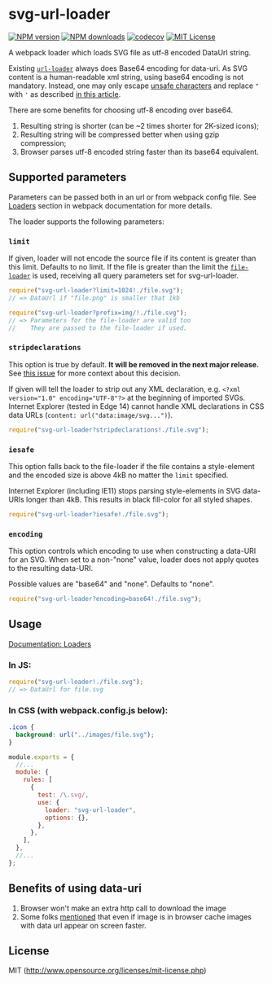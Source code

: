 # svg-url-loader

[![NPM version][npm-version-image]][npm-url] [![NPM downloads][npm-downloads-image]][npm-url] [![codecov][codecov-image]][codecov-url] [![MIT License][license-image]][license-url]

A webpack loader which loads SVG file as utf-8 encoded DataUrl string.

Existing [`url-loader`](https://github.com/webpack-contrib/url-loader) always does Base64 encoding for data-uri. As SVG content is a human-readable xml string, using base64 encoding is not mandatory. Instead, one may only escape [unsafe characters](http://www.ietf.org/rfc/rfc1738.txt) and replace `"` with `'` as described [in this article](http://codepen.io/Tigt/post/optimizing-svgs-in-data-uris).

There are some benefits for choosing utf-8 encoding over base64.

1. Resulting string is shorter (can be ~2 times shorter for 2K-sized icons);
2. Resulting string will be compressed better when using gzip compression;
3. Browser parses utf-8 encoded string faster than its base64 equivalent.

## Supported parameters

Parameters can be passed both in an url or from webpack config file. See [Loaders](https://webpack.js.org/concepts/loaders/) section in webpack documentation for more details.

The loader supports the following parameters:

### `limit`

If given, loader will not encode the source file if its content is greater than this limit.
Defaults to no limit.
If the file is greater than the limit the [`file-loader`](https://github.com/webpack-contrib/file-loader) is used, receiving all query parameters set for svg-url-loader.

```javascript
require("svg-url-loader?limit=1024!./file.svg");
// => DataUrl if "file.png" is smaller that 1kb

require("svg-url-loader?prefix=img/!./file.svg");
// => Parameters for the file-loader are valid too
//    They are passed to the file-loader if used.
```

### `stripdeclarations`

This option is true by default. **It will be removed in the next major release.**  
See [this issue](https://github.com/bhovhannes/svg-url-loader/issues/104#issuecomment-348377933) for more context about this decision.

If given will tell the loader to strip out any XML declaration, e.g. `<?xml version="1.0" encoding="UTF-8"?>` at the beginning of imported SVGs.
Internet Explorer (tested in Edge 14) cannot handle XML declarations in CSS data URLs (`content: url("data:image/svg...")`).

```javascript
require("svg-url-loader?stripdeclarations!./file.svg");
```

### `iesafe`

This option falls back to the file-loader if the file contains a style-element and the encoded size is above 4kB no matter the `limit` specified.

Internet Explorer (including IE11) stops parsing style-elements in SVG data-URIs longer than 4kB. This results in black fill-color for all styled shapes.

```javascript
require("svg-url-loader?iesafe!./file.svg");
```

### `encoding`

This option controls which encoding to use when constructing a data-URI for an SVG. When set to a non-"none" value, loader does not apply quotes to the resulting data-URI.

Possible values are "base64" and "none". Defaults to "none".

```javascript
require("svg-url-loader?encoding=base64!./file.svg");
```

## Usage

[Documentation: Loaders](https://webpack.js.org/concepts/loaders/)

### In JS:

```javascript
require("svg-url-loader!./file.svg");
// => DataUrl for file.svg
```

### In CSS (with webpack.config.js below):

```css
.icon {
  background: url("../images/file.svg");
}
```

```javascript
module.exports = {
  //...
  module: {
    rules: [
      {
        test: /\.svg/,
        use: {
          loader: "svg-url-loader",
          options: {},
        },
      },
    ],
  },
  //...
};
```

## Benefits of using data-uri

1. Browser won't make an extra http call to download the image
2. Some folks [mentioned](https://github.com/bhovhannes/svg-url-loader/issues/341) that even if image is in browser cache images with data url appear on screen faster.

## License

MIT (http://www.opensource.org/licenses/mit-license.php)

[license-image]: http://img.shields.io/badge/license-MIT-blue.svg?style=flat-square
[license-url]: LICENSE
[npm-url]: https://www.npmjs.org/package/svg-url-loader
[npm-version-image]: https://img.shields.io/npm/v/svg-url-loader.svg?style=flat-square
[npm-downloads-image]: https://img.shields.io/npm/dm/svg-url-loader.svg?style=flat-square
[codecov-url]: https://codecov.io/gh/bhovhannes/svg-url-loader
[codecov-image]: https://codecov.io/gh/bhovhannes/svg-url-loader/branch/master/graph/badge.svg?token=iJvUUKrgzB
